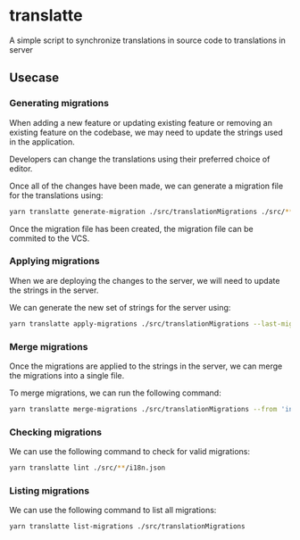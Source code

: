 # translatte

A simple script to synchronize translations in source code to translations in
server

## Usecase

### Generating migrations

When adding a new feature or updating existing feature or removing an
existing feature on the codebase, we may need to update the strings used
in the application.

Developers can change the translations using their preferred choice of editor.

Once all of the changes have been made, we can generate a migration file for the translations using:
```bash
yarn translatte generate-migration ./src/translationMigrations ./src/**/i18n.json
```
Once the migration file has been created, the migration file can be commited to the VCS.

### Applying migrations

When we are deploying the changes to the server, we will need to update
the strings in the server.

We can generate the new set of strings for the server using:
```bash
yarn translatte apply-migrations ./src/translationMigrations --last-migration "name_of_last_migration" --source "strings_json_from_server.json" --destination "new_strings_json_for_server.json"
```

### Merge migrations

Once the migrations are applied to the strings in the server, we can merge the migrations into a single file.

To merge migrations, we can run the following command:
```bash
yarn translatte merge-migrations ./src/translationMigrations --from 'initial_migration.json' --to 'final_migration.json'
```

### Checking migrations

We can use the following command to check for valid migrations:
```bash
yarn translatte lint ./src/**/i18n.json
```

### Listing migrations

We can use the following command to list all migrations:
```bash
yarn translatte list-migrations ./src/translationMigrations
```
